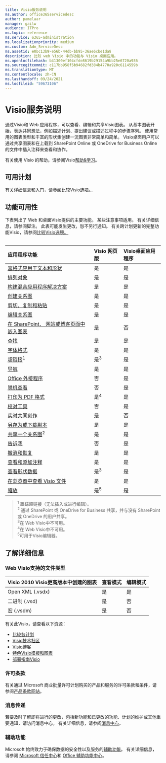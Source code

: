 ```yaml
---
title: Visio服务说明
ms.author: office365servicedesc
author: pamelaar
manager: gailw
audience: ITPro
ms.topic: reference
ms.service: o365-administration
ms.localizationpriority: medium
ms.custom: Adm_ServiceDesc
ms.assetid: e0bc13b9-e56b-44db-bb95-36ae6cbe1da8
description: 比较 web Visio 中的功能与 Visio 桌面应用。
ms.openlocfilehash: b41300ef104cfde8619b29154a9bb25e6720a936
ms.sourcegitcommit: c117bb958f5b94682fd384b4770a920c6114559b
ms.translationtype: MT
ms.contentlocale: zh-CN
ms.lasthandoff: 09/24/2021
ms.locfileid: "59673106"
---
```

# <a name="visio-service-description"></a>Visio服务说明

通过Visio和 Web 应用程序，可以查看、编辑和共享Visio图表。 从基本图表开始，表达共同想法，例如描述计划、提出建议或描述过程中的步骤序列。 使用常用的图表类型和丰富的形状集创建一流图表非常简单和简单。 Visio桌面用户可以通过共享图表和在上载到 SharePoint Online 或 OneDrive for Business Online 的文件中插入注释来查看和协作。

有关使用 Visio 的帮助，请参阅Visio[帮助&学习](https://support.office.com/visio)。

## <a name="available-plans"></a>可用计划

有关详细信息和入门，请参阅比较Visio[选项。](https://www.microsoft.com/microsoft-365/visio/microsoft-visio-plans-and-pricing-compare-visio-options)
  
## <a name="feature-availability"></a>功能可用性

下表列出了 Web 和桌面Visio提供的主要功能。 某些注意事项适用。 有关详细信息，请参阅脚注。 此表可能发生更改，恕不另行通知。 有关跨计划更新的完整功能Visio，请参阅[比较Visio选项。](https://www.microsoft.com/microsoft-365/visio/microsoft-visio-plans-and-pricing-compare-visio-options)<br><br> 

| 应用程序功能 | Visio 网页版 | Visio桌面应用程序 |
|:-----|:-----|:-----|
|[富格式应用于文本和形状](visio-features.md#apply-rich-formatting-to-text-and-shapes)|是 |是 |
|[排列对象](visio-features.md#arrange-objects)|是 |是 |
|[构建混合应用程序解决方案](visio-features.md#build-mashup-solutions)|是 |是 |
|[创建关系图](visio-features.md#create-diagrams)|是 |是 |
|[剪切、复制和粘贴](visio-features.md#cut-copy-and-paste)|是 |是 |
|[编辑关系图](visio-features.md#edit-diagrams)|是 |是 |
|[在 SharePoint、 网站或博客页面中嵌入图表](visio-features.md#embed-diagram-in-a-sharepoint-web-or-blog-page)|是 |否 |
|[查找](visio-features.md#find)|是 |是 |
|[字体格式](visio-features.md#font-formatting)|是 |是 |
|[超链接](visio-features.md#hyperlinks)<sup>1</sup>|是<sup>3</sup>|是 |
|[导航](visio-features.md#navigation)|是 |是 |
|[Office 外接程序](visio-features.md#office-add-ins)|否 |是 |
|[脱机查看](visio-features.md#offline-viewing)|否 |是 |
|[打印为 PDF 格式](visio-features.md#print-to-pdf)|是<sup>4</sup>|是 |
|[校对工具](visio-features.md#proofing-tools)|否 |是 |
|[实时共同创作](visio-features.md#real-time-co-authoring)|是 |否 |
|[另存为或下载副本](visio-features.md#save-as-or-download-a-copy)|是 |是 |
|[共享一个关系图](visio-features.md#share-a-diagram)<sup>2</sup>|是 |是 |
|[告诉我](visio-features.md#tell-me)|否 |是 |
|[撤消和恢复](visio-features.md#undo-and-redo)|是 |是 |
|[查看和添加注释](visio-features.md#view-and-add-comments)|是 |是 |
|[查看形状数据](visio-features.md#view-shape-data)|是<sup>3</sup>|是 |
|[在浏览器中查看 Visio 文件](visio-features.md#view-visio-files-in-the-browser)|是 |是 |
|[缩放](visio-features.md#zoom)|是<sup>5</sup>|是 |

> <sup>1</sup> 跟踪超链接（无法插入或进行编辑）。
<br/><sup>2</sup> 通过 SharePoint 或 OneDrive for Business 共享，并与没有 SharePoint 或 OneDrive 的用户共享。
<br/><sup>3</sup>在 Web Visio中不可用。
<br/><sup>4</sup>在 Web Visio中不可用。
<br/><sup>5</sup>可用于Visio编辑器。

## <a name="learn-more"></a>了解详细信息

### <a name="supported-file-types-in-visio-for-the-web"></a>Web Visio支持的文件类型

| Visio 2010 Visio更高版本中创建的图表 | 查看模式 | 编辑模式 |
|:-----|:-----|:-----|
|Open XML (.vsdx)  <br/> |是  <br/> |是  <br/> |
|二进制 (.vsd)  <br/> |是  <br/> |否  <br/> |
|宏 (.vsdm)  <br/> |是  <br/> |否  <br/> |

有关此Visio，请查看以下资源：

- [比较各计划](https://www.microsoft.com/microsoft-365/visio/microsoft-visio-plans-and-pricing-compare-visio-options)
- [Visio技术社区](https://techcommunity.microsoft.com/t5/microsoft-teams/ct-p/MicrosoftTeams)
- [Visio博客](https://techcommunity.microsoft.com/t5/visio-blog/bg-p/VisioBlog)
- [特色Visio模板和图表](https://go.microsoft.com/fwlink/p/?linkid=2157372)
- [部署指南Visio](/deployoffice/deployment-guide-for-visio)

### <a name="licensing-terms"></a>许可条款

有关通过 Microsoft 商业批量许可计划购买的产品和服务的许可条款和条件，请参阅[产品条款网站](https://www.microsoft.com/licensing/terms/)。

### <a name="messaging"></a>消息传递

若要及时了解即将进行的更改，包括新功能和已更改的功能、计划的维护或其他重要通知，请访问消息中心。 有关详细信息，请参阅[消息中心](/microsoft-365/admin/manage/message-center)。

### <a name="accessibility"></a>辅助功能

Microsoft 始终致力于确保数据的安全性以及服务的[辅助功能](https://www.microsoft.com/trust-center/compliance/accessibility)。 有关详细信息，请参阅 [Microsoft 信任中心](https://www.microsoft.com/trust-center)和 [Office 辅助功能中心](https://support.office.com/article/ecab0fcf-d143-4fe8-a2ff-6cd596bddc6d)。
